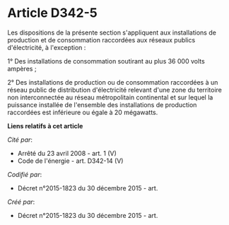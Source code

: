 # Article D342-5

Les dispositions de la présente section s'appliquent aux installations de production et de consommation raccordées aux
réseaux publics d'électricité, à l'exception :

1° Des installations de consommation soutirant au plus 36 000 volts ampères ;

2° Des installations de production ou de consommation raccordées à un réseau public de distribution d'électricité relevant
d'une zone du territoire non interconnectée au réseau métropolitain continental et sur lequel la puissance installée de
l'ensemble des installations de production raccordées est inférieure ou égale à 20 mégawatts.

**Liens relatifs à cet article**

_Cité par_:

  - Arrêté du 23 avril 2008 - art. 1 (V)
  - Code de l'énergie - art. D342-14 (V)

_Codifié par_:

  - Décret n°2015-1823 du 30 décembre 2015 - art.

_Créé par_:

  - Décret n°2015-1823 du 30 décembre 2015 - art.
